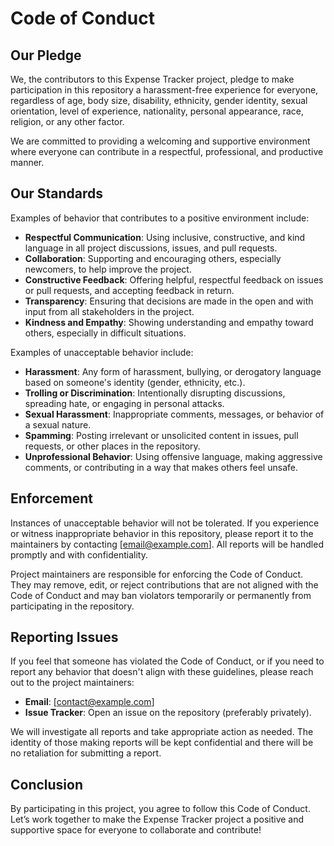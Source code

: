 # Code of Conduct

## Our Pledge

We, the contributors to this Expense Tracker project, pledge to make participation in this repository a harassment-free experience for everyone, regardless of age, body size, disability, ethnicity, gender identity, sexual orientation, level of experience, nationality, personal appearance, race, religion, or any other factor.

We are committed to providing a welcoming and supportive environment where everyone can contribute in a respectful, professional, and productive manner.

## Our Standards

Examples of behavior that contributes to a positive environment include:

- **Respectful Communication**: Using inclusive, constructive, and kind language in all project discussions, issues, and pull requests.
- **Collaboration**: Supporting and encouraging others, especially newcomers, to help improve the project.
- **Constructive Feedback**: Offering helpful, respectful feedback on issues or pull requests, and accepting feedback in return.
- **Transparency**: Ensuring that decisions are made in the open and with input from all stakeholders in the project.
- **Kindness and Empathy**: Showing understanding and empathy toward others, especially in difficult situations.

Examples of unacceptable behavior include:

- **Harassment**: Any form of harassment, bullying, or derogatory language based on someone's identity (gender, ethnicity, etc.).
- **Trolling or Discrimination**: Intentionally disrupting discussions, spreading hate, or engaging in personal attacks.
- **Sexual Harassment**: Inappropriate comments, messages, or behavior of a sexual nature.
- **Spamming**: Posting irrelevant or unsolicited content in issues, pull requests, or other places in the repository.
- **Unprofessional Behavior**: Using offensive language, making aggressive comments, or contributing in a way that makes others feel unsafe.


## Enforcement

Instances of unacceptable behavior will not be tolerated. If you experience or witness inappropriate behavior in this repository, please report it to the maintainers by contacting [email@example.com]. All reports will be handled promptly and with confidentiality.

Project maintainers are responsible for enforcing the Code of Conduct. They may remove, edit, or reject contributions that are not aligned with the Code of Conduct and may ban violators temporarily or permanently from participating in the repository.


## Reporting Issues

If you feel that someone has violated the Code of Conduct, or if you need to report any behavior that doesn't align with these guidelines, please reach out to the project maintainers:

- **Email**: [contact@example.com]
- **Issue Tracker**: Open an issue on the repository (preferably privately).

We will investigate all reports and take appropriate action as needed. The identity of those making reports will be kept confidential and there will be no retaliation for submitting a report.


## Conclusion

By participating in this project, you agree to follow this Code of Conduct. Let’s work together to make the Expense Tracker project a positive and supportive space for everyone to collaborate and contribute!

